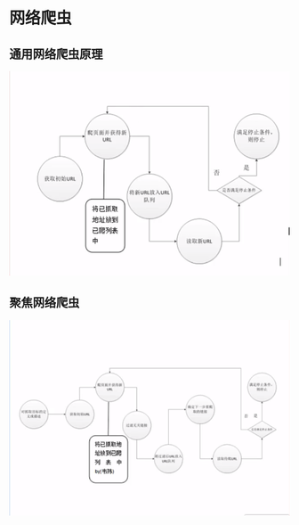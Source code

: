 网络爬虫
===


## 通用网络爬虫原理

![通用网络爬虫](/python教程/python爬虫基础/pictures/通用网络爬虫.png)


## 聚焦网络爬虫
![聚焦网络爬虫](/python教程/python爬虫基础/pictures/聚焦网络爬虫.png)
